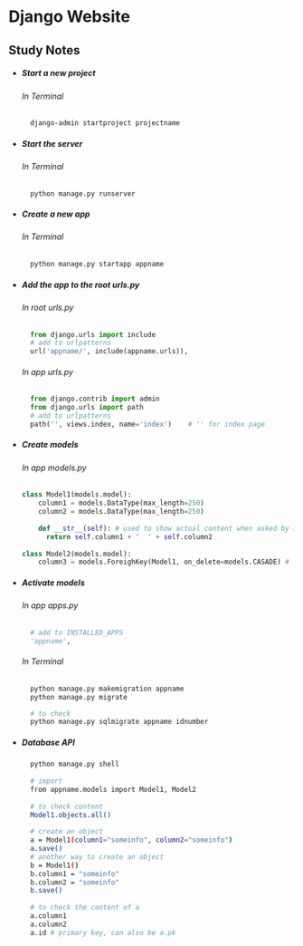 # Django Website

## Study Notes

  * ##### Start a new project
    ###### In Terminal
    ```bash
      django-admin startproject projectname
    ```
  * ##### Start the server
    ###### In Terminal
    ```bash
      python manage.py runserver
    ```
  * ##### Create a new app
    ###### In Terminal
    ```bash
      python manage.py startapp appname
    ```
  * ##### Add the app to the root urls.py
    ###### In root urls.py
    ```python
      from django.urls import include
      # add to urlpatterns
      url('appname/', include(appname.urls)),
    ```
    ###### In app urls.py
    ```python
      from django.contrib import admin
      from django.urls import path
      # add to urlpatterns
      path('', views.index, name='index')    # '' for index page
    ```   
  * ##### Create models
    ###### In app models.py
    ```python
    class Model1(models.model):
        column1 = models.DataType(max_length=250)
        column2 = models.DataType(max_length=250)
        
        def __str__(self): # used to show actual content when asked by Model1.objects.all() in shell
          return self.column1 + '  ' + self.column2
        
    class Model2(models.model):
        column3 = models.ForeighKey(Model1, on_delete=models.CASADE) # CASADE used for composition relationship
    ```
  * ##### Activate models
    ###### In app apps.py
    ```python
      # add to INSTALLED_APPS
      'appname',
    ```
    ###### In Terminal
    ```bash
      python manage.py makemigration appname
      python manage.py migrate
    ```
    ```bash
      # to check
      python manage.py sqlmigrate appname idnumber
    ```
  * ##### Database API
    ```bash
      python manage.py shell
      
      # import
      from appname.models import Model1, Model2
      
      # to check content
      Model1.objects.all()
      
      # create an object
      a = Model1(column1="someinfo", column2="someinfo")
      a.save()
      # another way to create an object
      b = Model1()
      b.column1 = "someinfo"
      b.column2 = "someinfo"
      b.save()
      
      # to check the content of a
      a.column1
      a.column2
      a.id # primary key, can also be a.pk
    ```  
